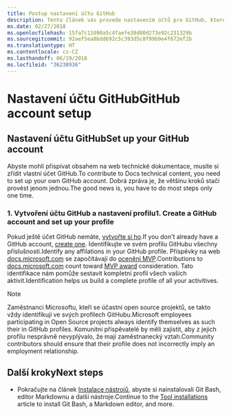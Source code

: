 ```yaml
---
title: Postup nastavení účtu GitHub
description: Tento článek vás provede nastavením účtů pro GitHub, které jsou potřeba, abyste mohli přispívat obsahem na web docs.microsoft.com.
ms.date: 02/27/2018
ms.openlocfilehash: 15fa7c11090a5c4faefe38d00d273e92c231329b
ms.sourcegitcommit: 92aef5ea8bdd692c5c393d5c8f99b9e4f672ef2b
ms.translationtype: HT
ms.contentlocale: cs-CZ
ms.lasthandoff: 06/19/2018
ms.locfileid: "36238936"
---
```

# <a name="github-account-setup"></a><span data-ttu-id="be8eb-103">Nastavení účtu GitHub</span><span class="sxs-lookup"><span data-stu-id="be8eb-103">GitHub account setup</span></span>

## <a name="set-up-your-github-account"></a><span data-ttu-id="be8eb-104">Nastavení účtu GitHub</span><span class="sxs-lookup"><span data-stu-id="be8eb-104">Set up your GitHub account</span></span>

<span data-ttu-id="be8eb-105">Abyste mohli přispívat obsahem na web technické dokumentace, musíte si zřídit vlastní účet GitHub.</span><span class="sxs-lookup"><span data-stu-id="be8eb-105">To contribute to Docs technical content, you need to set up your own GitHub account.</span></span> <span data-ttu-id="be8eb-106">Dobrá zpráva je, že většinu kroků stačí provést jenom jednou.</span><span class="sxs-lookup"><span data-stu-id="be8eb-106">The good news is, you have to do most steps only one time.</span></span>

### <a name="1-create-a-github-account-and-set-up-your-profile"></a><span data-ttu-id="be8eb-107">1. Vytvoření účtu GitHub a nastavení profilu</span><span class="sxs-lookup"><span data-stu-id="be8eb-107">1. Create a GitHub account and set up your profile</span></span>

<span data-ttu-id="be8eb-108">Pokud ještě účet GitHub nemáte, [vytvořte si ho](https://github.com/join).</span><span class="sxs-lookup"><span data-stu-id="be8eb-108">If you don't already have a GitHub account, [create one](https://github.com/join).</span></span> <span data-ttu-id="be8eb-109">Identifikujte ve svém profilu GitHubu všechny příslušnosti.</span><span class="sxs-lookup"><span data-stu-id="be8eb-109">Identify any affilations in your GitHub profile.</span></span> <span data-ttu-id="be8eb-110">Příspěvky na web [docs.microsoft.com](https://docs.microsoft.com) se započítávají do [ocenění MVP](https://mvp.microsoft.com).</span><span class="sxs-lookup"><span data-stu-id="be8eb-110">Contributions to [docs.microsoft.com](https://docs.microsoft.com) count toward [MVP award](https://mvp.microsoft.com) consideration.</span></span> <span data-ttu-id="be8eb-111">Tato identifikace nám pomůže sestavit kompletní profil všech vašich aktivit.</span><span class="sxs-lookup"><span data-stu-id="be8eb-111">Identification helps us build a complete profile of all your activitives.</span></span>

>[!NOTE]
> <span data-ttu-id="be8eb-112">Zaměstnanci Microsoftu, kteří se účastní open source projektů, se takto vždy identifikují ve svých profilech GitHubu.</span><span class="sxs-lookup"><span data-stu-id="be8eb-112">Microsoft employees participating in Open Source projects always identify themselves as such their in GitHub profiles.</span></span> <span data-ttu-id="be8eb-113">Komunitní přispěvatelé by měli zajistit, aby z jejich profilu nesprávně nevyplývalo, že mají zaměstnanecký vztah.</span><span class="sxs-lookup"><span data-stu-id="be8eb-113">Community contributors should ensure that their profile does not incorrectly imply an employment relationship.</span></span>

## <a name="next-steps"></a><span data-ttu-id="be8eb-114">Další kroky</span><span class="sxs-lookup"><span data-stu-id="be8eb-114">Next steps</span></span>

* <span data-ttu-id="be8eb-115">Pokračujte na článek [Instalace nástrojů](get-started-setup-tools.md), abyste si nainstalovali Git Bash, editor Markdownu a další nástroje.</span><span class="sxs-lookup"><span data-stu-id="be8eb-115">Continue to the [Tool installations](get-started-setup-tools.md) article to install Git Bash, a Markdown editor, and more.</span></span>
